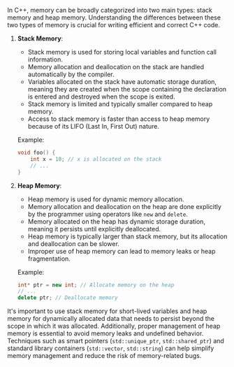 In C++, memory can be broadly categorized into two main types: stack memory and heap memory. Understanding the differences between these two types of memory is crucial for writing efficient and correct C++ code.

1. **Stack Memory**:
   
   - Stack memory is used for storing local variables and function call information.
   - Memory allocation and deallocation on the stack are handled automatically by the compiler.
   - Variables allocated on the stack have automatic storage duration, meaning they are created when the scope containing the declaration is entered and destroyed when the scope is exited.
   - Stack memory is limited and typically smaller compared to heap memory.
   - Access to stack memory is faster than access to heap memory because of its LIFO (Last In, First Out) nature.

   Example:

   ```cpp
   void foo() {
       int x = 10; // x is allocated on the stack
       // ...
   }
   ```

2. **Heap Memory**:

   - Heap memory is used for dynamic memory allocation.
   - Memory allocation and deallocation on the heap are done explicitly by the programmer using operators like `new` and `delete`.
   - Memory allocated on the heap has dynamic storage duration, meaning it persists until explicitly deallocated.
   - Heap memory is typically larger than stack memory, but its allocation and deallocation can be slower.
   - Improper use of heap memory can lead to memory leaks or heap fragmentation.

   Example:

   ```cpp
   int* ptr = new int; // Allocate memory on the heap
   // ...
   delete ptr; // Deallocate memory
   ```

It's important to use stack memory for short-lived variables and heap memory for dynamically allocated data that needs to persist beyond the scope in which it was allocated. Additionally, proper management of heap memory is essential to avoid memory leaks and undefined behavior. Techniques such as smart pointers (`std::unique_ptr`, `std::shared_ptr`) and standard library containers (`std::vector`, `std::string`) can help simplify memory management and reduce the risk of memory-related bugs.
